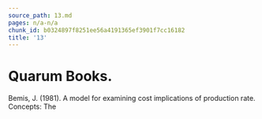 ```yaml
---
source_path: 13.md
pages: n/a-n/a
chunk_id: b0324897f8251ee56a4191365ef3901f7cc16182
title: '13'
---
```

# Quarum Books.

Bemis, J. (1981). A model for examining cost implications of production rate. Concepts: The
